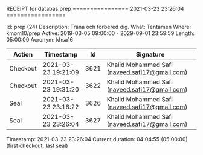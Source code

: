RECEIPT for databas:prep
================ 2021-03-23 23:26:04 =================

Id:          prep (24)
Description: Träna och förbered dig.
What:        Tentamen
Where:       kmom10/prep
Active:      2019-03-05 09:00:00 - 2029-09-01 23:59:59
Length:      05:00:00
Acronym:     khsa16

| Action   | Timestamp           | Id    | Signature |
|----------|---------------------|-------|-----------|
| Checkout | 2021-03-23 19:21:09 |  3621 | Khalid Mohammed Safi (naveed.safi17@gmail.com) |
| Checkout | 2021-03-23 19:31:20 |  3622 | Khalid Mohammed Safi (naveed.safi17@gmail.com) |
| Seal     | 2021-03-23 23:16:22 |  3626 | Khalid Mohammed Safi (naveed.safi17@gmail.com) |
| Seal     | 2021-03-23 23:26:04 |  3627 | Khalid Mohammed Safi (naveed.safi17@gmail.com) |

Timestamp:        2021-03-23 23:26:04
Current duration: 04:04:55 (05:00:00) (first checkout, last seal)

